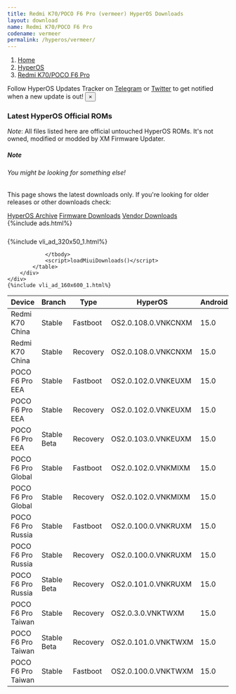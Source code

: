 ```yaml
---
title: Redmi K70/POCO F6 Pro (vermeer) HyperOS Downloads
layout: download
name: Redmi K70/POCO F6 Pro
codename: vermeer
permalink: /hyperos/vermeer/
---
```

<nav aria-label="breadcrumb">
    <ol class="breadcrumb">
        <li class="breadcrumb-item"><a href="/">Home</a></li>
        <li class="breadcrumb-item"><a href="/hyperos/">HyperOS</a></li>
        <li class="breadcrumb-item active" aria-current="page"><a href="/hyperos/vermeer/">Redmi K70/POCO F6 Pro</a></li>
    </ol>
</nav>
<div class="alert alert-primary alert-dismissible fade show" role="alert">
    Follow HyperOS Updates Tracker on <a href="https://t.me/MIUIUpdatesTracker" class="alert-link">Telegram</a>
     or <a href="https://twitter.com/MiFwUpdater" class="alert-link">Twitter</a> to get notified when a new update is out!
    <button type="button" class="close" data-dismiss="alert" aria-label="Close">
        <span aria-hidden="true">&times;</span>
    </button>
</div>

### Latest HyperOS Official ROMs
*Note*: All files listed here are official untouched HyperOS ROMs. It's not owned, modified or modded by XM Firmware Updater.
<div class="card">
  <div class="card-body">
    <h5 class="card-title">Note</h5>
    <h6 class="card-subtitle mb-2 text-muted">You might be looking for something else!</h6>
    <p class="card-text">This page shows the latest downloads only.
     If you're looking for older releases or other downloads check:</p>
    <a href="/archive/hyperos/vermeer/" class="card-link">HyperOS Archive</a>
    <a href="/firmware/vermeer/" class="card-link">Firmware Downloads</a>
    <a href="/vendor/vermeer/" class="card-link">Vendor Downloads</a>
  </div>
</div>
{%include ads.html%}
<div class="row justify-content-center">
    <div class="col-10">
        <div class="table-responsive-md" style="margin-top: 25px;">
            {%include vli_ad_320x50_1.html%}
            <table id="miui" class="display dt-responsive nowrap compact table table-striped table-hover table-sm">
                <thead class="thead-dark">
                    <tr>
                        <th data-ref="device">Device</th>
                        <th data-ref="branch">Branch</th>
                        <th data-ref="type">Type</th>
                        <th data-ref="miui">HyperOS</th>
                        <th data-ref="android">Android</th>
                        <th data-ref="size">Size</th>
                        <th data-ref="size">Date</th>
                        <th data-ref="link">Link</th>
                    </tr>
                </thead>
                <tbody>
                <tr><td>Redmi K70 China</td><td>Stable</td><td>Fastboot</td><td>OS2.0.108.0.VNKCNXM</td><td>15.0</td><td>9.6 GB</td><td>2025-04-27</td><td><a href="/hyperos/vermeer/stable/OS2.0.108.0.VNKCNXM/">Download</a></td></tr>
<tr><td>Redmi K70 China</td><td>Stable</td><td>Recovery</td><td>OS2.0.108.0.VNKCNXM</td><td>15.0</td><td>7.4 GB</td><td>2025-04-19</td><td><a href="/hyperos/vermeer/stable/OS2.0.108.0.VNKCNXM/">Download</a></td></tr>
<tr><td>POCO F6 Pro EEA</td><td>Stable</td><td>Fastboot</td><td>OS2.0.102.0.VNKEUXM</td><td>15.0</td><td>9.4 GB</td><td>2025-04-12</td><td><a href="/hyperos/vermeer/stable/OS2.0.102.0.VNKEUXM/">Download</a></td></tr>
<tr><td>POCO F6 Pro EEA</td><td>Stable</td><td>Recovery</td><td>OS2.0.102.0.VNKEUXM</td><td>15.0</td><td>6.7 GB</td><td>2025-04-02</td><td><a href="/hyperos/vermeer/stable/OS2.0.102.0.VNKEUXM/">Download</a></td></tr>
<tr><td>POCO F6 Pro EEA</td><td>Stable Beta</td><td>Recovery</td><td>OS2.0.103.0.VNKEUXM</td><td>15.0</td><td>6.7 GB</td><td>2025-05-08</td><td><a href="/hyperos/vermeer/stable beta/OS2.0.103.0.VNKEUXM/">Download</a></td></tr>
<tr><td>POCO F6 Pro Global</td><td>Stable</td><td>Fastboot</td><td>OS2.0.102.0.VNKMIXM</td><td>15.0</td><td>10.0 GB</td><td>2025-04-23</td><td><a href="/hyperos/vermeer/stable/OS2.0.102.0.VNKMIXM/">Download</a></td></tr>
<tr><td>POCO F6 Pro Global</td><td>Stable</td><td>Recovery</td><td>OS2.0.102.0.VNKMIXM</td><td>15.0</td><td>6.7 GB</td><td>2025-04-10</td><td><a href="/hyperos/vermeer/stable/OS2.0.102.0.VNKMIXM/">Download</a></td></tr>
<tr><td>POCO F6 Pro Russia</td><td>Stable</td><td>Fastboot</td><td>OS2.0.100.0.VNKRUXM</td><td>15.0</td><td>10.1 GB</td><td>2025-04-12</td><td><a href="/hyperos/vermeer/stable/OS2.0.100.0.VNKRUXM/">Download</a></td></tr>
<tr><td>POCO F6 Pro Russia</td><td>Stable</td><td>Recovery</td><td>OS2.0.100.0.VNKRUXM</td><td>15.0</td><td>6.7 GB</td><td>2025-04-02</td><td><a href="/hyperos/vermeer/stable/OS2.0.100.0.VNKRUXM/">Download</a></td></tr>
<tr><td>POCO F6 Pro Russia</td><td>Stable Beta</td><td>Recovery</td><td>OS2.0.101.0.VNKRUXM</td><td>15.0</td><td>6.7 GB</td><td>2025-05-08</td><td><a href="/hyperos/vermeer/stable beta/OS2.0.101.0.VNKRUXM/">Download</a></td></tr>
<tr><td>POCO F6 Pro Taiwan</td><td>Stable</td><td>Recovery</td><td>OS2.0.3.0.VNKTWXM</td><td>15.0</td><td>6.5 GB</td><td>2025-03-18</td><td><a href="/hyperos/vermeer/stable/OS2.0.3.0.VNKTWXM/">Download</a></td></tr>
<tr><td>POCO F6 Pro Taiwan</td><td>Stable Beta</td><td>Recovery</td><td>OS2.0.101.0.VNKTWXM</td><td>15.0</td><td>6.5 GB</td><td>2025-05-08</td><td><a href="/hyperos/vermeer/stable beta/OS2.0.101.0.VNKTWXM/">Download</a></td></tr>
<tr><td>POCO F6 Pro Taiwan</td><td>Stable</td><td>Fastboot</td><td>OS2.0.100.0.VNKTWXM</td><td>15.0</td><td>8.6 GB</td><td>2025-04-12</td><td><a href="/hyperos/vermeer/stable/OS2.0.100.0.VNKTWXM/">Download</a></td></tr>

                </tbody>
                <script>loadMiuiDownloads()</script>
            </table>
        </div>
    </div>
    {%include vli_ad_160x600_1.html%}
</div>
